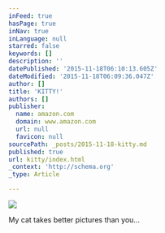 ```yaml
---
inFeed: true
hasPage: true
inNav: true
inLanguage: null
starred: false
keywords: []
description: ''
datePublished: '2015-11-18T06:10:13.605Z'
dateModified: '2015-11-18T06:09:36.047Z'
author: []
title: 'KITTY!'
authors: []
publisher:
  name: amazon.com
  domain: www.amazon.com
  url: null
  favicon: null
sourcePath: _posts/2015-11-18-kitty.md
published: true
url: kitty/index.html
_context: 'http://schema.org'
_type: Article

---
```

![](https://content-na.drive.amazonaws.com/cdproxy/templink/PUZhnkNEytYTqpo_HM8Ni9w1y8_ujj8aWktHyaEYsrULAYspN/alt/thumb?viewBox=1795)

My cat takes better pictures than you...
